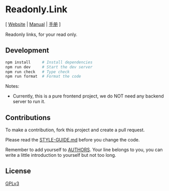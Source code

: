 # Readonly.Link

[ [Website](https://readonly.link)
| [Manual](https://readonly.link/manuals/https://readonly.link/contents/manual/en.json)
| [手册](https://readonly.link/manuals/https://readonly.link/contents/manual/zh.json) ]

Readonly links, for your read only.

## Development

```sh
npm install     # Install dependencies
npm run dev     # Start the dev server
npm run check   # Type check
npm run format  # Format the code
```

Notes:

- Currently, this is a pure frontend project,
  we do NOT need any backend server to run it.

## Contributions

To make a contribution, fork this project and create a pull request.

Please read the [STYLE-GUIDE.md](STYLE-GUIDE.md) before you change the code.

Remember to add yourself to [AUTHORS](AUTHORS).
Your line belongs to you, you can write a little
introduction to yourself but not too long.

## License

[GPLv3](LICENSE)
